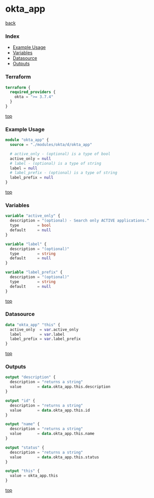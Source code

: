 # okta_app

[back](../okta.md)

### Index

- [Example Usage](#example-usage)
- [Variables](#variables)
- [Datasource](#datasource)
- [Outputs](#outputs)

### Terraform

```terraform
terraform {
  required_providers {
    okta = ">= 3.7.4"
  }
}
```

[top](#index)

### Example Usage

```terraform
module "okta_app" {
  source = "./modules/okta/d/okta_app"

  # active_only - (optional) is a type of bool
  active_only = null
  # label - (optional) is a type of string
  label = null
  # label_prefix - (optional) is a type of string
  label_prefix = null
}
```

[top](#index)

### Variables

```terraform
variable "active_only" {
  description = "(optional) - Search only ACTIVE applications."
  type        = bool
  default     = null
}

variable "label" {
  description = "(optional)"
  type        = string
  default     = null
}

variable "label_prefix" {
  description = "(optional)"
  type        = string
  default     = null
}
```

[top](#index)

### Datasource

```terraform
data "okta_app" "this" {
  active_only  = var.active_only
  label        = var.label
  label_prefix = var.label_prefix
}
```

[top](#index)

### Outputs

```terraform
output "description" {
  description = "returns a string"
  value       = data.okta_app.this.description
}

output "id" {
  description = "returns a string"
  value       = data.okta_app.this.id
}

output "name" {
  description = "returns a string"
  value       = data.okta_app.this.name
}

output "status" {
  description = "returns a string"
  value       = data.okta_app.this.status
}

output "this" {
  value = okta_app.this
}
```

[top](#index)